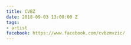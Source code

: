 ```yaml
---
title: CVBZ
date: 2018-09-03 13:00:00 Z
tags:
- artist
facebook: https://www.facebook.com/cvbzmvzic/
---
```


